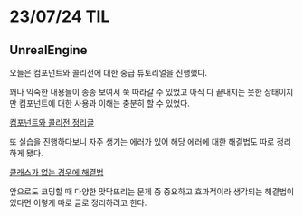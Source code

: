 # 23/07/24 TIL

## UnrealEngine

오늘은 컴포넌트와 콜리전에 대한 중급 튜토리얼을 진행했다.

꽤나 익숙한 내용들이 종종 보여서 쭉 따라갈 수 있었고 아직 다 끝내지는 못한 상태이지만 컴포넌트에 대한 사용과 이해는 충분히 할 수 있었다.

[컴포넌트와 콜리전 정리글](/Unreal%20Engine/실습/컴포넌트와%20콜리전.md)

또 실습을 진행하다보니 자주 생기는 에러가 있어 해당 에러에 대한 해결법도 따로 정리하게 됐다.

[클래스가 없는 경우에 해결법](/Unreal%20Engine/이론%20및%20정리/UnrealEngine에서%20특정%20클래스가%20존재하지%20않는다는%20에러가%20뜬다면.md)

앞으로도 코딩할 때 다양한 맞닥뜨리는 문제 중 중요하고 효과적이라 생각되는 해결법이 있다면 이렇게 따로 글로 정리하려고 한다.
